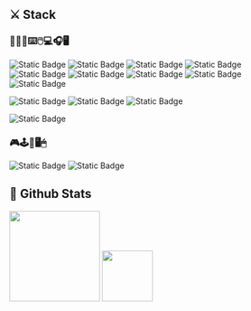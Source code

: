 ## ⚔ Stack

### 👨🏾‍💻⌨️🖱️💻🎧🖥
![Static Badge](https://img.shields.io/badge/TypeScript-007ACC?style=for-the-badge&logo=typescript&logoColor=white)
![Static Badge](https://img.shields.io/badge/JavaScript-F7DF1E?style=for-the-badge&logo=javascript&logoColor=black)
![Static Badge](https://img.shields.io/badge/HTML5-E34F26?style=for-the-badge&logo=html5&logoColor=white)
![Static Badge](https://img.shields.io/badge/CSS-239120?&style=for-the-badge&logo=css3&logoColor=white)
![Static Badge](https://img.shields.io/badge/TailwindCSS-38B2AC?style=for-the-badge&logo=tailwind-css&logoColor=white)
![Static Badge](https://img.shields.io/badge/Node.js-43853D?style=for-the-badge&logo=node.js&logoColor=white)
![Static Badge](https://img.shields.io/badge/graphql-fb86cd?style=for-the-badge&logo=graphql&logoColor=white)
![Static Badge](https://img.shields.io/badge/PHP-777BB4?style=for-the-badge&logo=php&logoColor=white)
![Static Badge](https://img.shields.io/badge/liquid-6DB33F?style=for-the-badge&logo=liquid&logoColor=white)

![Static Badge](https://img.shields.io/badge/Visual_Studio_Code-0078D4?style=for-the-badge&logo=visual%20studio%20code&logoColor=white)
![Static Badge](https://img.shields.io/badge/Warp-01a4ff?style=for-the-badge&logo=warp&logoColor=white)
![Static Badge](https://img.shields.io/badge/GitHub-100000?style=for-the-badge&logo=github&logoColor=white)

![Static Badge](https://img.shields.io/badge/Slack-4A154B?style=for-the-badge&logo=slack&logoColor=white)

### 🎮🕹️👾🖥️🖱
![Static Badge](https://img.shields.io/badge/Origin-f3803e?style=for-the-badge&logo=origin&logoColor=white)
![Static Badge](https://img.shields.io/badge/Steam-000000?style=for-the-badge&logo=steam&logoColor=white)

## 🎉 Github Stats
<div align="left">
  <picture height="160em">
    <source
      srcset="https://github-readme-stats-tmmgrafikr.vercel.app/api?username=tmmgrafikr&show_icons=true&include_all_commits=true&show=[prs_merged]&custom_title=Stats&theme=nord&role=OWNER,ORGANIZATION_MEMBER,COLLABORATOR&count_private=true"
      media="(prefers-color-scheme: dark)"
    />
    <source
      srcset="https://github-readme-stats-tmmgrafikr.vercel.app/api?username=tmmgrafikr&show_icons=true&include_all_commits=true&show=[prs_merged]&custom_title=Stats&theme=swift&role=OWNER,ORGANIZATION_MEMBER,COLLABORATOR&count_private=true"
      media="(prefers-color-scheme: light), (prefers-color-scheme: no-preference)"
    />
    <img height="160em" src="https://github-readme-stats-tmmgrafikr.vercel.app/api?username=tmmgrafikr&custom_title=Stats&show_icons=true&role=OWNER,ORGANIZATION_MEMBER,COLLABORATOR&count_private=true" />
  </picture>

  <img height="90em" src="https://github-readme-stats-tmmgrafikr.vercel.app/api/top-langs/?username=tmmgrafikr&layout=compact&theme=nord&role=OWNER,ORGANIZATION_MEMBER,COLLABORATOR&count_private=true" />
</div>

<!--
**tmmgrafikr/tmmgrafikr** is a ✨ _special_ ✨ repository because its `README.md` (this file) appears on your GitHub profile.

Here are some ideas to get you started:

- 🔭 I’m currently working on ...
- 🌱 I’m currently learning ...
- 👯 I’m looking to collaborate on ...
- 🤔 I’m looking for help with ...
- 💬 Ask me about ...
- 📫 How to reach me: ...
- 😄 Pronouns: ...
- ⚡ Fun fact: ...
-->
